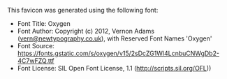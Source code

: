 This favicon was generated using the following font:

- Font Title: Oxygen
- Font Author: Copyright (c) 2012, Vernon Adams (vern@newtypography.co.uk), with Reserved Font Names 'Oxygen'
- Font Source: https://fonts.gstatic.com/s/oxygen/v15/2sDcZG1Wl4LcnbuCNWgDb2-4C7wFZQ.ttf
- Font License: SIL Open Font License, 1.1 (http://scripts.sil.org/OFL))
